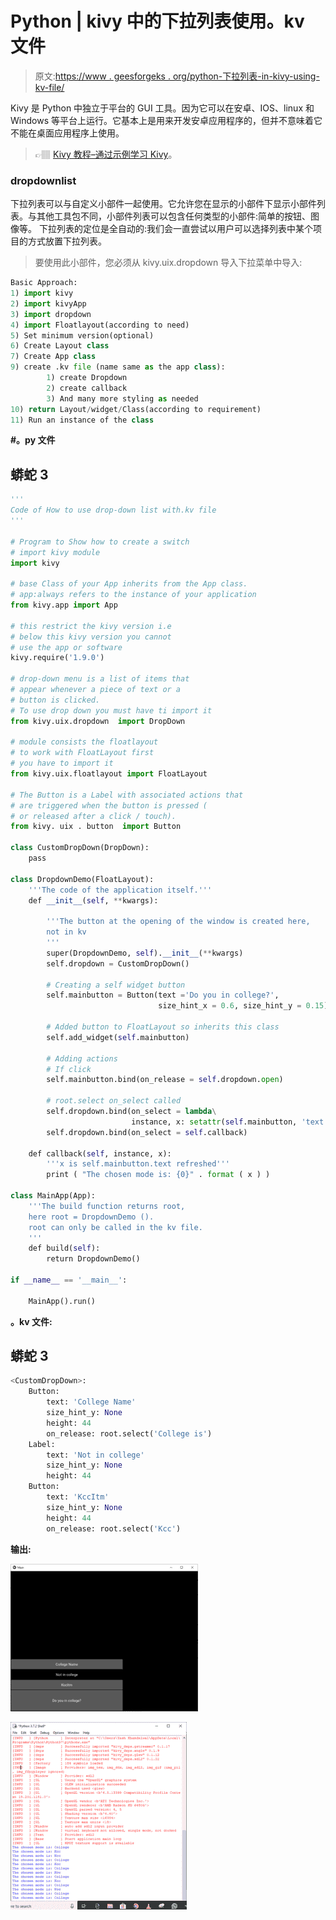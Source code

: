 # Python | kivy 中的下拉列表使用。kv 文件

> 原文:[https://www . geesforgeks . org/python-下拉列表-in-kivy-using-kv-file/](https://www.geeksforgeeks.org/python-drop-down-list-in-kivy-using-kv-file/)

Kivy 是 Python 中独立于平台的 GUI 工具。因为它可以在安卓、IOS、linux 和 Windows 等平台上运行。它基本上是用来开发安卓应用程序的，但并不意味着它不能在桌面应用程序上使用。

> 👉🏽 [Kivy 教程–通过示例学习 Kivy](https://www.geeksforgeeks.org/kivy-tutorial/)。

### dropdownlist

下拉列表可以与自定义小部件一起使用。它允许您在显示的小部件下显示小部件列表。与其他工具包不同，小部件列表可以包含任何类型的小部件:简单的按钮、图像等。
下拉列表的定位是全自动的:我们会一直尝试以用户可以选择列表中某个项目的方式放置下拉列表。

> 要使用此小部件，您必须从 kivy.uix.dropdown 导入下拉菜单中导入:

```py
Basic Approach:
1) import kivy
2) import kivyApp
3) import dropdown
4) import Floatlayout(according to need)
5) Set minimum version(optional)
6) Create Layout class
7) Create App class
9) create .kv file (name same as the app class):
        1) create Dropdown
        2) create callback
        3) And many more styling as needed
10) return Layout/widget/Class(according to requirement)
11) Run an instance of the class
```

**#。py 文件**

## 蟒蛇 3

```py
'''
Code of How to use drop-down list with.kv file
'''

# Program to Show how to create a switch 
# import kivy module    
import kivy  

# base Class of your App inherits from the App class.    
# app:always refers to the instance of your application   
from kivy.app import App 

# this restrict the kivy version i.e  
# below this kivy version you cannot  
# use the app or software  
kivy.require('1.9.0') 

# drop-down menu is a list of items that
# appear whenever a piece of text or a
# button is clicked.
# To use drop down you must have ti import it
from kivy.uix.dropdown  import DropDown

# module consists the floatlayout  
# to work with FloatLayout first  
# you have to import it  
from kivy.uix.floatlayout import FloatLayout

# The Button is a Label with associated actions that
# are triggered when the button is pressed (
# or released after a click / touch).
from kivy. uix . button  import Button

class CustomDropDown(DropDown):
    pass

class DropdownDemo(FloatLayout):
    '''The code of the application itself.''' 
    def __init__(self, **kwargs):

        '''The button at the opening of the window is created here,
        not in kv
        ''' 
        super(DropdownDemo, self).__init__(**kwargs)
        self.dropdown = CustomDropDown()

        # Creating a self widget button
        self.mainbutton = Button(text ='Do you in college?',
                                 size_hint_x = 0.6, size_hint_y = 0.15)

        # Added button to FloatLayout so inherits this class 
        self.add_widget(self.mainbutton)

        # Adding actions 
        # If click 
        self.mainbutton.bind(on_release = self.dropdown.open)

        # root.select on_select called
        self.dropdown.bind(on_select = lambda\
                           instance, x: setattr(self.mainbutton, 'text', x))
        self.dropdown.bind(on_select = self.callback)

    def callback(self, instance, x):
        '''x is self.mainbutton.text refreshed''' 
        print ( "The chosen mode is: {0}" . format ( x ) )

class MainApp(App):
    '''The build function returns root,
    here root = DropdownDemo ().
    root can only be called in the kv file.
    ''' 
    def build(self):
        return DropdownDemo()

if __name__ == '__main__':

    MainApp().run()
```

**。kv 文件:**

## 蟒蛇 3

```py
<CustomDropDown>:
    Button:
        text: 'College Name'
        size_hint_y: None
        height: 44
        on_release: root.select('College is')
    Label:
        text: 'Not in college'
        size_hint_y: None
        height: 44
    Button:
        text: 'KccItm'
        size_hint_y: None
        height: 44
        on_release: root.select('Kcc')
```

**输出:**

![](img/d22e5a58ed77defa5cbe7f4a060d3306.png)

![](img/8501ca7ad73248be50f93b33ba2103b6.png)